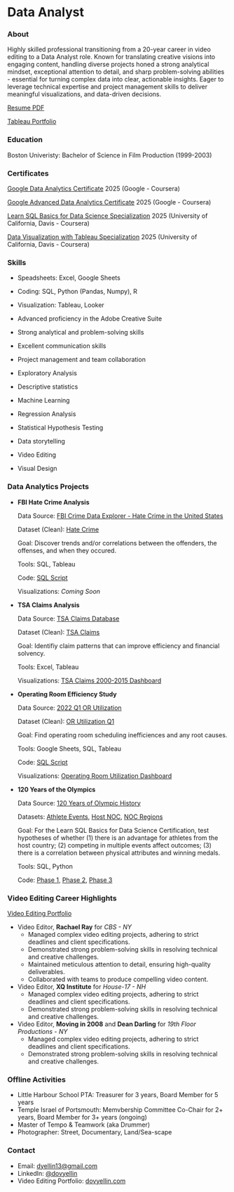 # Data Analyst



### About

Highly skilled professional transitioning from a 20-year career in video editing to a Data Analyst role. Known for translating creative visions into engaging content, handling diverse projects honed a strong analytical mindset, exceptional attention to detail, and sharp problem-solving abilities - essential for turning complex data into clear, actionable insights. Eager to leverage technical expertise and project management skills to deliver meaningful visualizations, and data-driven decisions.


[Resume PDF]()

[Tableau Portfolio](https://public.tableau.com/app/profile/dov.yellin/vizzes)



### Education

Boston Univeristy: Bachelor of Science in Film Production (1999-2003)


### Certificates

[Google Data Analytics Certificate](https://coursera.org/share/149db17797d6fda7ad82504af3c03235) 2025 (Google - Coursera)

[Google Advanced Data Analytics Certificate](https://coursera.org/share/6dde2341a0726f5dd240268e032754b5) 2025 (Google - Coursera)

[Learn SQL Basics for Data Science Specialization](https://coursera.org/share/fa38c86c1fbecc2e205984019382a9f9) 2025 (University of California, Davis - Coursera)

[Data Visualization with Tableau Specialization](https://coursera.org/share/de559f93cfbf8a2077cda9b93aed8a08) 2025 (University of California, Davis - Coursera)



### Skills

- Speadsheets: Excel, Google Sheets
- Coding: SQL, Python (Pandas, Numpy), R
- Visualization: Tableau, Looker
- Advanced proficiency in the Adobe Creative Suite
  
- Strong analytical and problem-solving skills
- Excellent communication skills
- Project management and team collaboration
  
- Exploratory Analysis
- Descriptive statistics
- Machine Learning
- Regression Analysis
- Statistical Hypothesis Testing
- Data storytelling
  
- Video Editing
- Visual Design



### Data Analytics Projects

- **FBI Hate Crime Analysis**
  
  Data Source: [FBI Crime Data Explorer - Hate Crime in the United States](https://cde.ucr.cjis.gov/LATEST/webapp/#/pages/explorer/crime/hate-crime)

  Dataset (Clean): [Hate Crime](https://github.com/dyellin/FBI-Hate-Crime-repo/blob/178d9c5e2e670ee807cd495b4d04c7d91e466a00/hatecrime_cleaner.xlsx)

  Goal: Discover trends and/or correlations between the offenders, the offenses, and when they occured.

  Tools: SQL, Tableau

  Code: [SQL Script](https://github.com/dyellin/FBI-Hate-Crime-repo/blob/178d9c5e2e670ee807cd495b4d04c7d91e466a00/FBI_Hate_Crime_Script.sql)

  Visualizations: *Coming Soon*

- **TSA Claims Analysis**
  
  Data Source: [TSA Claims Database](https://www.kaggle.com/datasets/terminal-security-agency/tsa-claims-database)

  Dataset (Clean): [TSA Claims](https://github.com/dyellin/TSA-Claims-repo/blob/0ea27404a2897e5723f5f2dc89fd0af2113ccc84/tsa_claims_clean.csv)

  Goal: Identifiy claim patterns that can improve efficiency and financial solvency.

  Tools: Excel, Tableau

  Visualizations: [TSA Claims 2000-2015 Dashboard](https://public.tableau.com/views/TSAClaims2000-2015/Dashboard1?:language=en-US&:sid=&:redirect=auth&:display_count=n&:origin=viz_share_link)

- **Operating Room Efficiency Study**
  
  Data Source: [2022 Q1 OR Utilization](https://www.kaggle.com/datasets/thedevastator/optimizing-operating-room-utilization)

  Dataset (Clean): [OR Utilization Q1](q1_or_utilization_clean.csv)

  Goal: Find operating room scheduling inefficiences and any root causes.

  Tools: Google Sheets, SQL, Tableau

  Code: [SQL Script](https://github.com/dyellin/OR-Utilization-repo/blob/1452d52bbf76f62c8198f9fed7fc0bf4617f68cc/OR_Utilization_Analysis_Rev.sql)

  Visualizations: [Operating Room Utilization Dashboard](https://public.tableau.com/views/OR_Utilization_17410373563560/OperatingRoomUtilization?:language=en-US&:sid=&:redirect=auth&:display_count=n&:origin=viz_share_link)

- **120 Years of the Olympics**
  
  Data Source: [120 Years of Olympic History](https://www.kaggle.com/datasets/heesoo37/120-years-of-olympic-history-athletes-and-results)

  Datasets: [Athlete Events](https://github.com/dyellin/Olympics-120-repo/blob/63f4e5ce1eb1d9a54e2c0fb8a73559097ff1a08c/athlete_events.csv), [Host NOC](https://github.com/dyellin/Olympics-120-repo/blob/63f4e5ce1eb1d9a54e2c0fb8a73559097ff1a08c/host_noc.csv), [NOC Regions](https://github.com/dyellin/Olympics-120-repo/blob/63f4e5ce1eb1d9a54e2c0fb8a73559097ff1a08c/noc_regions.csv)

  Goal: For the Learn SQL Basics for Data Science Certification, test hypotheses of whether (1) there is an advantage for athletes from the host country; (2) competing in multiple events affect outcomes; (3) there is a correlation between physical attributes and winning medals.

  Tools: SQL, Python

  Code: [Phase 1](https://github.com/dyellin/Olympics-120-repo/blob/63f4e5ce1eb1d9a54e2c0fb8a73559097ff1a08c/C3_M1_SportsStats%20Olympics%20120%20Years.pdf), [Phase 2](https://github.com/dyellin/Olympics-120-repo/blob/63f4e5ce1eb1d9a54e2c0fb8a73559097ff1a08c/C3_M2_SportsStats%20Desc%20Stats.pdf), [Phase 3](https://github.com/dyellin/Olympics-120-repo/blob/63f4e5ce1eb1d9a54e2c0fb8a73559097ff1a08c/C3_M3%20SportsStats%20Beyond%20Desc%20Stats.pdf)



### Video Editing Career Highlights

[Video Editing Portfolio](https://www.dovyellin.com)

- Video Editor, **Rachael Ray** for *CBS - NY*
  - Managed complex video editing projects, adhering to strict deadlines and client specifications.
  - Demonstrated strong problem-solving skills in resolving technical and creative challenges.
  - Maintained meticulous attention to detail, ensuring high-quality deliverables.
  - Collaborated with teams to produce compelling video content.
- Video Editor, **XQ Institute** for *House-17 - NH*
  - Managed complex video editing projects, adhering to strict deadlines and client specifications.
  - Demonstrated strong problem-solving skills in resolving technical and creative challenges.
- Video Editor, **Moving in 2008** and **Dean Darling** for *19th Floor Productions - NY*
  - Managed complex video editing projects, adhering to strict deadlines and client specifications.
  - Demonstrated strong problem-solving skills in resolving technical and creative challenges.



### Offline Activities

- Little Harbour School PTA: Treasurer for 3 years, Board Member for 5 years
- Temple Israel of Portsmouth: Memvbership Committee Co-Chair for 2+ years, Board Member for 3+ years (ongoing)
- Master of Tempo & Teamwork (aka Drummer)
- Photographer: Street, Documentary, Land/Sea-scape



### Contact

- Email: [dyellin13@gmail.com](mailto:dyellin13@gmail.com)
- LinkedIn: [@dovyellin](https://www.linkedin.com/in/dovyellin/)
- Video Editing Portfolio: [dovyellin.com](https://www.dovyellin.com)

